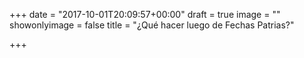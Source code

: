 +++
date = "2017-10-01T20:09:57+00:00"
draft = true
image = ""
showonlyimage = false
title = "¿Qué hacer luego de Fechas Patrias?"

+++
